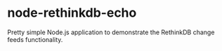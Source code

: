 # node-rethinkdb-echo
Pretty simple Node.js application to demonstrate the RethinkDB change feeds functionality.

